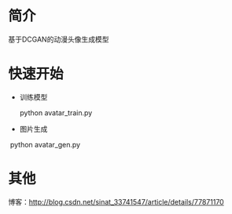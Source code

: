 # 简介
基于DCGAN的动漫头像生成模型
# 快速开始
* 训练模型

  python avatar_train.py

* 图片生成

  python avatar_gen.py
  
 # 其他
 博客：http://blog.csdn.net/sinat_33741547/article/details/77871170
 

